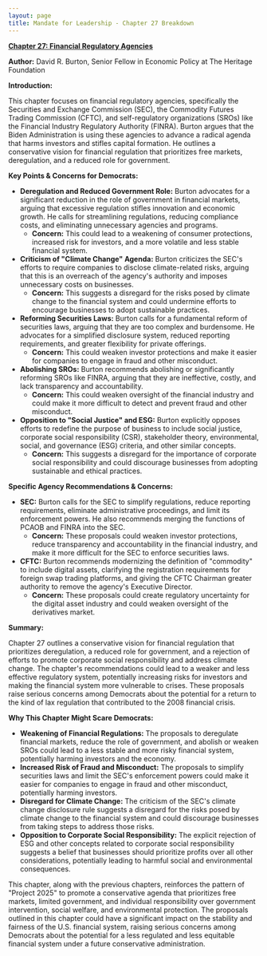 ```yaml
---
layout: page
title: Mandate for Leadership - Chapter 27 Breakdown
---
```


**[Chapter 27: Financial Regulatory Agencies](../../documents/project_2025_chapters/chapter_27.pdf)**

**Author:** David R. Burton, Senior Fellow in Economic Policy at The Heritage Foundation

**Introduction:**

This chapter focuses on financial regulatory agencies, specifically the Securities and Exchange Commission (SEC), the Commodity Futures Trading Commission (CFTC), and self-regulatory organizations (SROs) like the Financial Industry Regulatory Authority (FINRA). Burton argues that the Biden Administration is using these agencies to advance a radical agenda that harms investors and stifles capital formation. He outlines a conservative vision for financial regulation that prioritizes free markets, deregulation, and a reduced role for government.

**Key Points & Concerns for Democrats:**

* **Deregulation and Reduced Government Role:** Burton advocates for a significant reduction in the role of government in financial markets, arguing that excessive regulation stifles innovation and economic growth. He calls for streamlining regulations, reducing compliance costs, and eliminating unnecessary agencies and programs.
    * **Concern:** This could lead to a weakening of consumer protections, increased risk for investors, and a more volatile and less stable financial system.
* **Criticism of "Climate Change" Agenda:** Burton criticizes the SEC's efforts to require companies to disclose climate-related risks, arguing that this is an overreach of the agency's authority and imposes unnecessary costs on businesses.
    * **Concern:** This suggests a disregard for the risks posed by climate change to the financial system and could undermine efforts to encourage businesses to adopt sustainable practices.
* **Reforming Securities Laws:** Burton calls for a fundamental reform of securities laws, arguing that they are too complex and burdensome. He advocates for a simplified disclosure system, reduced reporting requirements, and greater flexibility for private offerings.
    * **Concern:** This could weaken investor protections and make it easier for companies to engage in fraud and other misconduct.
* **Abolishing SROs:** Burton recommends abolishing or significantly reforming SROs like FINRA, arguing that they are ineffective, costly, and lack transparency and accountability.
    * **Concern:** This could weaken oversight of the financial industry and could make it more difficult to detect and prevent fraud and other misconduct.
* **Opposition to "Social Justice" and ESG:** Burton explicitly opposes efforts to redefine the purpose of business to include social justice, corporate social responsibility (CSR), stakeholder theory, environmental, social, and governance (ESG) criteria, and other similar concepts.
    * **Concern:** This suggests a disregard for the importance of corporate social responsibility and could discourage businesses from adopting sustainable and ethical practices.

**Specific Agency Recommendations & Concerns:**

* **SEC:** Burton calls for the SEC to simplify regulations, reduce reporting requirements, eliminate administrative proceedings, and limit its enforcement powers. He also recommends merging the functions of PCAOB and FINRA into the SEC.
    * **Concern:** These proposals could weaken investor protections, reduce transparency and accountability in the financial industry, and make it more difficult for the SEC to enforce securities laws.
* **CFTC:** Burton recommends modernizing the definition of "commodity" to include digital assets, clarifying the registration requirements for foreign swap trading platforms, and giving the CFTC Chairman greater authority to remove the agency's Executive Director.
    * **Concern:** These proposals could create regulatory uncertainty for the digital asset industry and could weaken oversight of the derivatives market.

**Summary:**

Chapter 27 outlines a conservative vision for financial regulation that prioritizes deregulation, a reduced role for government, and a rejection of efforts to promote corporate social responsibility and address climate change. The chapter's recommendations could lead to a weaker and less effective regulatory system, potentially increasing risks for investors and making the financial system more vulnerable to crises. These proposals raise serious concerns among Democrats about the potential for a return to the kind of lax regulation that contributed to the 2008 financial crisis.

**Why This Chapter Might Scare Democrats:**

* **Weakening of Financial Regulations:** The proposals to deregulate financial markets, reduce the role of government, and abolish or weaken SROs could lead to a less stable and more risky financial system, potentially harming investors and the economy.
* **Increased Risk of Fraud and Misconduct:** The proposals to simplify securities laws and limit the SEC's enforcement powers could make it easier for companies to engage in fraud and other misconduct, potentially harming investors.
* **Disregard for Climate Change:** The criticism of the SEC's climate change disclosure rule suggests a disregard for the risks posed by climate change to the financial system and could discourage businesses from taking steps to address those risks.
* **Opposition to Corporate Social Responsibility:** The explicit rejection of ESG and other concepts related to corporate social responsibility suggests a belief that businesses should prioritize profits over all other considerations, potentially leading to harmful social and environmental consequences.

This chapter, along with the previous chapters, reinforces the pattern of "Project 2025" to promote a conservative agenda that prioritizes free markets, limited government, and individual responsibility over government intervention, social welfare, and environmental protection. The proposals outlined in this chapter could have a significant impact on the stability and fairness of the U.S. financial system, raising serious concerns among Democrats about the potential for a less regulated and less equitable financial system under a future conservative administration. 
